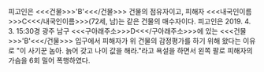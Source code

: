피고인은 <<<건물>>>'B'<<</건물>>> 건물의 점유자이고, 피해자 <<<내국인이름>>>C<<</내국인이름>>>(72세, 남)는 같은 건물의 매수자이다.
피고인은 2019. 4. 3. 15:30경 광주 남구 <<<구아래주소>>>D<<</구아래주소>>>에 있는 <<<건물>>>'B'<<</건물>>> 입구에서 피해자가 위 건물의 감정평가를 하기 위해 왔다는 이유로 "이 사기꾼 놈아. 늙어 갖고 나이 값을 해라."라고 욕설을 하면서 왼쪽 팔로 피해자의 가슴을 6회 밀어 폭행하였다.
